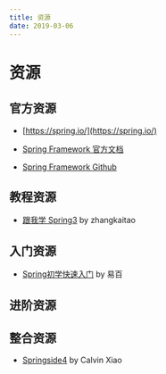 ```yaml
---
title: 资源
date: 2019-03-06
---
```


# 资源

## 官方资源

- [https://spring.io/](https://spring.io/)

- [Spring Framework 官方文档](https://docs.spring.io/spring/docs/current/spring-framework-reference/)

- [Spring Framework Github](https://github.com/spring-projects/spring-framework)


## 教程资源

- [跟我学 Spring3](http://jinnianshilongnian.iteye.com/blog/1482071) by zhangkaitao

## 入门资源

- [Spring初学快速入门](http://www.yiibai.com/spring/spring-tutorial-for-beginners.html) by 易百

## 进阶资源

## 整合资源

- [Springside4](https://github.com/springside/springside4) by Calvin Xiao
